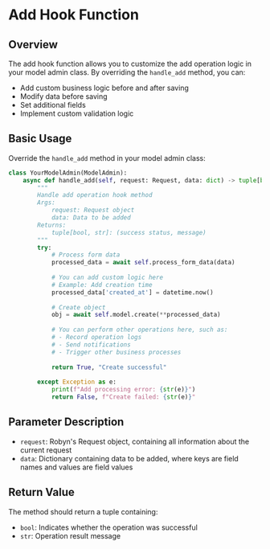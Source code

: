 # Add Hook Function

## Overview

The add hook function allows you to customize the add operation logic in your model admin class. By overriding the `handle_add` method, you can:

- Add custom business logic before and after saving
- Modify data before saving
- Set additional fields
- Implement custom validation logic

## Basic Usage

Override the `handle_add` method in your model admin class:

```python
class YourModelAdmin(ModelAdmin):
    async def handle_add(self, request: Request, data: dict) -> tuple[bool, str]:
        """
        Handle add operation hook method
        Args:
            request: Request object
            data: Data to be added
        Returns:
            tuple[bool, str]: (success status, message)
        """
        try:
            # Process form data
            processed_data = await self.process_form_data(data)
            
            # You can add custom logic here
            # Example: Add creation time
            processed_data['created_at'] = datetime.now()
            
            # Create object
            obj = await self.model.create(**processed_data)
            
            # You can perform other operations here, such as:
            # - Record operation logs
            # - Send notifications
            # - Trigger other business processes
            
            return True, "Create successful"
            
        except Exception as e:
            print(f"Add processing error: {str(e)}")
            return False, f"Create failed: {str(e)}"
```

## Parameter Description

- `request`: Robyn's Request object, containing all information about the current request
- `data`: Dictionary containing data to be added, where keys are field names and values are field values

## Return Value

The method should return a tuple containing:

- `bool`: Indicates whether the operation was successful
- `str`: Operation result message 